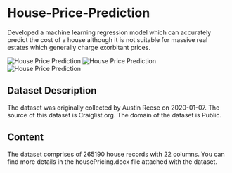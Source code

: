 # House-Price-Prediction

<p> Developed a machine learning regression model which can accurately predict the cost of a house although it is not suitable for massive real estates which generally charge exorbitant prices. </p>

![House Price Prediction](https://i0.wp.com/thecleverprogrammer.com/wp-content/uploads/2020/12/Machine-Learning-Project-on-House-Price-Prediction.png?fit=1280%2C720&ssl=1)
![House Price Prediction](https://camo.githubusercontent.com/a0c51106eed290b2a45da78f0de70ebb1105b0fc21613309d13f6e651cb9660c/68747470733a2f2f7777772e76616e636f757665727265616c657374617465706f64636173742e636f6d2f77702d636f6e74656e742f75706c6f6164732f323031382f31302f44657461636865642d686f6d652d7072696365732e6a7067)
![House Price Prediction](https://miro.medium.com/max/804/1*D6s2K1y7kjE14swcgITB1w.png)

## Dataset Description

The dataset was originally collected by Austin Reese on 2020-01-07. The source of this dataset is Craiglist.org. The domain of the dataset is Public.

## Content

The dataset comprises of 265190 house records with 22 columns. You can find more details in the housePricing.docx file attached with the dataset.
